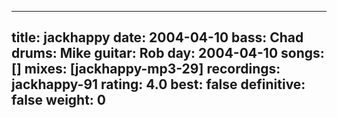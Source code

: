 
---
title: jackhappy
date: 2004-04-10
bass:	Chad
drums:	Mike
guitar:	Rob
day: 2004-04-10
songs: []
mixes: [jackhappy-mp3-29]
recordings: jackhappy-91
rating: 4.0
best: false
definitive: false
weight: 0
---
